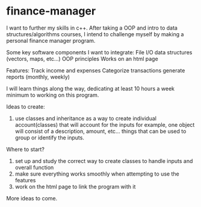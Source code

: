 # finance-manager
I want to further my skills in c++. 
After taking a OOP and intro to data structures/algorithms courses, I intend to challenge myself by making a personal finance manager program.

Some key software components I want to integrate:
    File I/O
    data structures (vectors, maps, etc...)
    OOP principles
    Works on an html page

Features:
    Track income and expenses
    Categorize transactions
    generate reports (monthly, weekly)

I will learn things along the way, dedicating at least 10 hours a week minimum to working on this program.

Ideas to create:
1. use classes and inheritance as a way to create individual account(classes) that will account for the inputs
    for example, one object will consist of a description, amount, etc... things that can be used to group or identify the inputs.

Where to start?
1. set up and study the correct way to create classes to handle inputs and overall function
2. make sure everything works smoothly when attempting to use the features
3. work on the html page to link the program with it

More ideas to come.